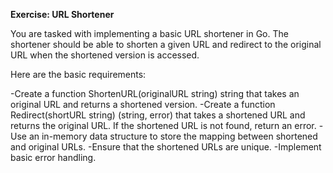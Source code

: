**Exercise: URL Shortener**

You are tasked with implementing a basic URL shortener in Go. The shortener should be able to shorten a given URL and redirect to the original URL when the shortened version is accessed.

Here are the basic requirements:

-Create a function ShortenURL(originalURL string) string that takes an original URL and returns a shortened version.
-Create a function Redirect(shortURL string) (string, error) that takes a shortened URL and returns the original URL. If the shortened URL is not found, return an error.
-Use an in-memory data structure to store the mapping between shortened and original URLs.
-Ensure that the shortened URLs are unique.
-Implement basic error handling.
